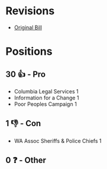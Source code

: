 # Revisions
* [Original Bill](1/)

# Positions
## 30 👍 - Pro
* Columbia Legal Services 1
* Information for a Change 1
* Poor Peoples Campaign 1

## 1 👎 - Con
* WA Assoc Sheriffs & Police Chiefs 1

## 0 ❓ - Other
